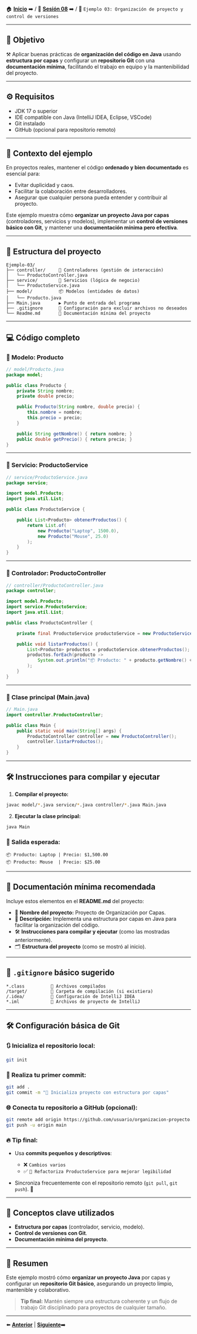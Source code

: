 🏠 [**Inicio**](../../Readme.md) ➡️ / 📖 [**Sesión 08**](../Readme.md) ➡️ / 📝 `Ejemplo 03: Organización de proyecto y control de versiones`

---

## 🎯 Objetivo

⚒️ Aplicar buenas prácticas de **organización del código en Java** usando **estructura por capas** y configurar un **repositorio Git** con una **documentación mínima**, facilitando el trabajo en equipo y la mantenibilidad del proyecto.

---

## ⚙️ Requisitos

- JDK 17 o superior  
- IDE compatible con Java (IntelliJ IDEA, Eclipse, VSCode)  
- Git instalado  
- GitHub (opcional para repositorio remoto)  

---

## 🧠 Contexto del ejemplo

En proyectos reales, mantener el código **ordenado y bien documentado** es esencial para:

- Evitar duplicidad y caos.
- Facilitar la colaboración entre desarrolladores.
- Asegurar que cualquier persona pueda entender y contribuir al proyecto.

Este ejemplo muestra cómo **organizar un proyecto Java por capas** (controladores, servicios y modelos), implementar un **control de versiones básico con Git**, y mantener una **documentación mínima pero efectiva**.

---

## 📂 Estructura del proyecto

```
Ejemplo-03/
├── controller/     📂 Controladores (gestión de interacción)
│   └── ProductoController.java
├── service/        🔧 Servicios (lógica de negocio)
│   └── ProductoService.java
├── model/          📦 Modelos (entidades de datos)
│   └── Producto.java
├── Main.java       ▶️ Punto de entrada del programa
├── .gitignore      🚫 Configuración para excluir archivos no deseados
└── Readme.md       📝 Documentación mínima del proyecto
```

---

## 💻 Código completo

### 🧩 Modelo: Producto

```java
// model/Producto.java
package model;

public class Producto {
    private String nombre;
    private double precio;

    public Producto(String nombre, double precio) {
        this.nombre = nombre;
        this.precio = precio;
    }

    public String getNombre() { return nombre; }
    public double getPrecio() { return precio; }
}
```

---

### 🧩 Servicio: ProductoService

```java
// service/ProductoService.java
package service;

import model.Producto;
import java.util.List;

public class ProductoService {

    public List<Producto> obtenerProductos() {
        return List.of(
            new Producto("Laptop", 1500.0),
            new Producto("Mouse", 25.0)
        );
    }
}
```

---

### 🧩 Controlador: ProductoController

```java
// controller/ProductoController.java
package controller;

import model.Producto;
import service.ProductoService;
import java.util.List;

public class ProductoController {

    private final ProductoService productoService = new ProductoService();

    public void listarProductos() {
        List<Producto> productos = productoService.obtenerProductos();
        productos.forEach(producto ->
            System.out.println("📦 Producto: " + producto.getNombre() + " | Precio: $" + String.format("%,.2f", producto.getPrecio()))
        );
    }
}
```

---

### 🧩 Clase principal (Main.java)

```java
// Main.java
import controller.ProductoController;

public class Main {
    public static void main(String[] args) {
        ProductoController controller = new ProductoController();
        controller.listarProductos();
    }
}
```

---

## 🛠️ Instrucciones para compilar y ejecutar

1. **Compilar el proyecto:**

```bash
javac model/*.java service/*.java controller/*.java Main.java
```

2. **Ejecutar la clase principal:**

```bash
java Main
```

### 📝 Salida esperada:

```
📦 Producto: Laptop | Precio: $1,500.00
📦 Producto: Mouse  | Precio: $25.00
```

---

## 📝 Documentación mínima recomendada

Incluye estos elementos en el **README.md** del proyecto:

- 🎯 **Nombre del proyecto:** Proyecto de Organización por Capas.
- 📝 **Descripción:** Implementa una estructura por capas en Java para facilitar la organización del código.
- 🛠️ **Instrucciones para compilar y ejecutar** (como las mostradas anteriormente).
- 🗂️ **Estructura del proyecto** (como se mostró al inicio).

---

## 🚫 `.gitignore` básico sugerido

```
*.class          🚫 Archivos compilados
/target/         🚫 Carpeta de compilación (si existiera)
/.idea/          🚫 Configuración de IntelliJ IDEA
*.iml            🚫 Archivos de proyecto de IntelliJ
```

---

## 🛠️ Configuración básica de Git

### 🔃 Inicializa el repositorio local:

```bash
git init
```

### 💾 Realiza tu primer commit:

```bash
git add .
git commit -m "🚀 Inicializa proyecto con estructura por capas"
```

### 🌐 Conecta tu repositorio a **GitHub** (opcional):

```bash
git remote add origin https://github.com/usuario/organizacion-proyecto.git
git push -u origin main
```

### 🔥 Tip final:

- Usa **commits pequeños y descriptivos**:
  
  - ❌ `Cambios varios`  
  - ✅ `🎨 Refactoriza ProductoService para mejorar legibilidad`

- Sincroniza frecuentemente con el repositorio remoto (`git pull`, `git push`). 🔄

---

## 📝 Conceptos clave utilizados

- **Estructura por capas** (controlador, servicio, modelo).
- **Control de versiones con Git**.
- **Documentación mínima del proyecto**.

---

## 🚀 Resumen

Este ejemplo mostró cómo **organizar un proyecto Java** por capas y configurar un **repositorio Git básico**, asegurando un proyecto limpio, mantenible y colaborativo.

> **Tip final:** Mantén siempre una estructura coherente y un flujo de trabajo Git disciplinado para proyectos de cualquier tamaño.

---

⬅️ [**Anterior**](../Reto-02/Readme.md) | [**Siguiente**](../../Readme.md)➡️  